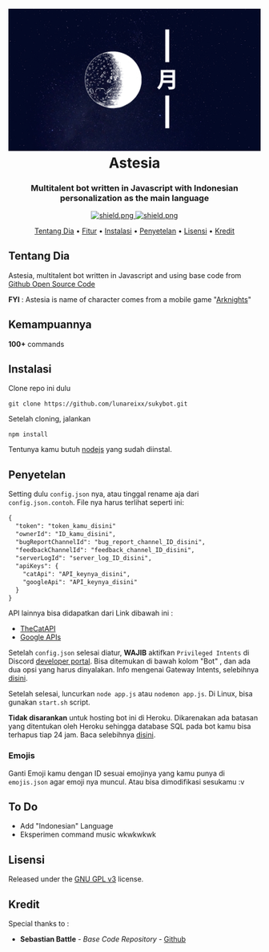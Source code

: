 <h1 align="center">
  <br>
  <a href="https://github.com/lunareixx/sukybot"><img src="./data/images/Suky_Title.png"></a>
  <br>
  Astesia
  <br>
</h1>

<h3 align=center>Multitalent bot written in Javascript with Indonesian personalization as the main language</h3>


<div align=center>

  <a href="https://github.com/discordjs">
    <img src="https://img.shields.io/badge/discord.js-v12.3.1-blue.svg?logo=npm" alt="shield.png">
  </a>

  <a href="https://github.com/lunareixx/sukybot/blob/develop/LICENSE">
    <img src="https://img.shields.io/badge/license-GNU%20GPL%20v3-green" alt="shield.png">
  </a>

</div>

<p align="center">
  <a href="#tentangdia">Tentang Dia</a>
  •
  <a href="#kemampuannya">Fitur</a>
  •
  <a href="#instalasi">Instalasi</a>
  •
  <a href="#penyetelan">Penyetelan</a>
  •
  <a href="#lisensi">Lisensi</a>
  •
  <a href="#kredit">Kredit</a>
</p>

## Tentang Dia


Astesia, multitalent bot written in Javascript and using base code from [Github Open Source Code](https://github.com/sabattle/calypsobot)

**FYI** : Astesia is name of character comes from a mobile game "[Arknights](https://www.arknights.global/)"


## Kemampuannya

**100+** commands 

## Instalasi

Clone repo ini dulu
```
git clone https://github.com/lunareixx/sukybot.git
```
Setelah cloning, jalankan
```
npm install
```
Tentunya kamu butuh [nodejs](https://nodejs.org/en/) yang sudah diinstal. 

## Penyetelan

Setting dulu `config.json` nya, atau tinggal rename aja dari `config.json.contoh`. File nya harus terlihat seperti ini:
```
{
  "token": "token_kamu_disini"
  "ownerId": "ID_kamu_disini",
  "bugReportChannelId": "bug_report_channel_ID_disini",
  "feedbackChannelId": "feedback_channel_ID_disini",
  "serverLogId": "server_log_ID_disini",
  "apiKeys": {
    "catApi": "API_keynya_disini",
    "googleApi": "API_keynya_disini"
  }
}
```
API lainnya bisa didapatkan dari Link dibawah ini :

  * [TheCatAPI](https://thecatapi.com/)
  * [Google APIs](https://console.developers.google.com/apis/)

Setelah `config.json` selesai diatur, **WAJIB** aktifkan `Privileged Intents` di Discord [developer portal](https://discordapp.com/developers/applications/). Bisa ditemukan di bawah kolom "Bot" , dan ada dua opsi yang harus dinyalakan. Info mengenai Gateway Intents, selebihnya [disini](https://discordjs.guide/popular-topics/intents.html#the-intents-bit-field-wrapper).

Setelah selesai, luncurkan `node app.js` atau `nodemon app.js`. Di Linux, bisa gunakan `start.sh` script.

**Tidak disarankan** untuk hosting bot ini di Heroku. Dikarenakan ada batasan yang ditentukan oleh Heroku sehingga database SQL pada bot kamu bisa terhapus tiap 24 jam. Baca selebihnya [disini](https://devcenter.heroku.com/articles/sqlite3).

### Emojis

Ganti Emoji kamu dengan ID sesuai emojinya yang kamu punya di `emojis.json` agar emoji nya muncul. Atau bisa dimodifikasi sesukamu :v

## To Do

* Add "Indonesian" Language
* Eksperimen command music wkwkwkwk

## Lisensi

Released under the [GNU GPL v3](https://www.gnu.org/licenses/gpl-3.0.en.html) license.

## Kredit

Special thanks to :
* **Sebastian Battle** - *Base Code Repository* - [Github](https://github.com/sabattle/calypsobot)
